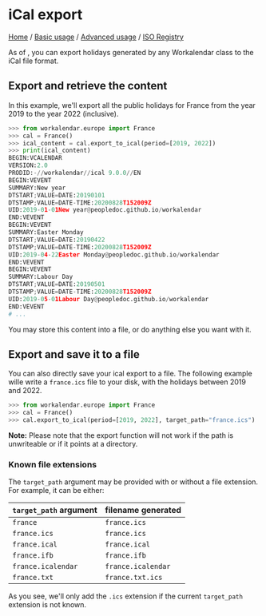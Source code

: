 # iCal export


[Home](index.md) / [Basic usage](basic.md) / [Advanced usage](advanced.md) / [ISO Registry](iso-registry.md)

As of <next version>, you can export holidays generated by any Workalendar class to the iCal file format.

## Export and retrieve the content

In this example, we'll export all the public holidays for France from the year 2019 to the year 2022 (inclusive).

```python
>>> from workalendar.europe import France
>>> cal = France()
>>> ical_content = cal.export_to_ical(period=[2019, 2022])
>>> print(ical_content)
BEGIN:VCALENDAR
VERSION:2.0
PRODID:-//workalendar//ical 9.0.0//EN
BEGIN:VEVENT
SUMMARY:New year
DTSTART;VALUE=DATE:20190101
DTSTAMP;VALUE=DATE-TIME:20200828T152009Z
UID:2019-01-01New year@peopledoc.github.io/workalendar
END:VEVENT
BEGIN:VEVENT
SUMMARY:Easter Monday
DTSTART;VALUE=DATE:20190422
DTSTAMP;VALUE=DATE-TIME:20200828T152009Z
UID:2019-04-22Easter Monday@peopledoc.github.io/workalendar
END:VEVENT
BEGIN:VEVENT
SUMMARY:Labour Day
DTSTART;VALUE=DATE:20190501
DTSTAMP;VALUE=DATE-TIME:20200828T152009Z
UID:2019-05-01Labour Day@peopledoc.github.io/workalendar
END:VEVENT
# ...
```

You may store this content into a file, or do anything else you want with it.

## Export and save it to a file

You can also directly save your ical export to a file. The following example wille write a ``france.ics`` file to your disk, with the holidays between 2019 and 2022.

```python
>>> from workalendar.europe import France
>>> cal = France()
>>> cal.export_to_ical(period=[2019, 2022], target_path="france.ics")
```

**Note:** Please note that the export function will not work if the path is unwriteable or if it points at a directory.

### Known file extensions

The `target_path` argument may be provided with or without a file extension. For example, it can be either:

| `target_path` argument | filename generated |
|:-----------------------|:-------------------|
| `france`               | `france.ics`       |
| `france.ics`           | `france.ics`       |
| `france.ical`          | `france.ical`      |
| `france.ifb`           | `france.ifb`       |
| `france.icalendar`     | `france.icalendar` |
| `france.txt`           | `france.txt.ics`   |


As you see, we'll only add the `.ics` extension if the current `target_path` extension is not known.
